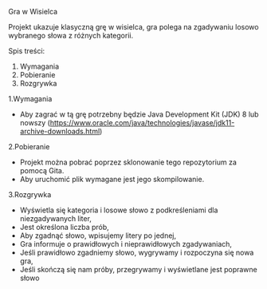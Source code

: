 Gra w Wisielca

Projekt ukazuje klasyczną grę w wisielca, gra polega na zgadywaniu losowo wybranego słowa z różnych kategorii.

Spis treści:
1. Wymagania
2. Pobieranie
3. Rozgrywka

1.Wymagania
- Aby zagrać w tą grę potrzebny będzie Java Development Kit (JDK) 8 lub nowszy 
(https://www.oracle.com/java/technologies/javase/jdk11-archive-downloads.html)

2.Pobieranie
- Projekt można pobrać poprzez sklonowanie tego repozytorium za pomocą Gita.
- Aby uruchomić plik wymagane jest jego skompilowanie.

3.Rozgrywka
- Wyświetla się kategoria i losowe słowo z podkreśleniami dla niezgadywanych liter,
- Jest określona liczba prób,
- Aby zgadnąć słowo, wpisujemy litery po jednej,
- Gra informuje o prawidłowych i nieprawidłowych zgadywaniach,
- Jeśli prawidłowo zgadniemy słowo, wygrywamy i rozpoczyna się nowa gra,
- Jeśli skończą się nam próby, przegrywamy i wyświetlane jest poprawne słowo
